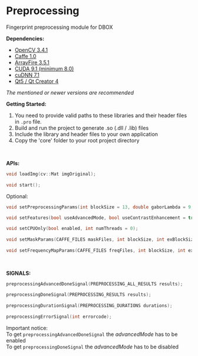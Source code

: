 # Preprocessing
Fingerprint preprocessing module for DBOX

**Dependencies:**  
- [OpenCV 3.4.1](https://github.com/opencv/opencv)  
- [Caffe 1.0](https://github.com/BVLC/caffe)  
- [ArrayFire 3.5.1](https://arrayfire.com/download/)  
- [CUDA 9.1 (minimum 8.0)](https://developer.nvidia.com/cuda-downloads) 
- [cuDNN 7.1](https://developer.nvidia.com/rdp/cudnn-download)
- [Qt5 / Qt Creator 4](https://www.qt.io/download)  

*The mentioned or newer versions are recommended*  
  
**Getting Started:**  
1. You need to provide valid paths to these libraries and their header files in ```.pro``` file.
2. Build and run the project to generate .so (.dll / .lib) files  
3. Include the library and header files to your own application  
4. Copy the 'core' folder to your root project directory  
  
<br />  

**APIs:**  
```cpp
void loadImg(cv::Mat imgOriginal);
  
void start();  
```
  
Optional:  
```cpp
void setPreprocessingParams(int blockSize = 13, double gaborLambda = 9, double gaborSigma = 3, int gaussBlockBasic = 1, double gaussSigmaBasic = 1.0, int gaussBlockAdvanced = 121, double gaussSigmaAdvanced = 10.0, int holeSize = 20);  
  
void setFeatures(bool useAdvancedMode, bool useContrastEnhancement = true, bool useHoleRemover = true, bool useOrientationFixer = true, bool useQualityMap = true, bool useMask = false, bool useFrequencyMap = false);  

void setCPUOnly(bool enabled, int numThreads = 0);  
  
void setMaskParams(CAFFE_FILES maskFiles, int blockSize, int exBlockSize, bool useSmooth);  
  
void setFrequencyMapParams(CAFFE_FILES freqFiles, int blockSize, int exBlockSize);  
```
<br />  

**SIGNALS:**
```cpp
preprocessingAdvancedDoneSignal(PREPROCESSING_ALL_RESULTS results);  
  
preprocessingDoneSignal(PREPROCESSING_RESULTS results);  
  
preprocessingDurationSignal(PREPROCESSING_DURATIONS durations);  
  
preprocessingErrorSignal(int errorcode);  
```  
Important notice:  
To get ```preprocessingAdvancedDoneSignal``` the *advancedMode* has to be enabled  
To get ```preprocessingDoneSignal``` the *advancedMode* has to be disabled  
